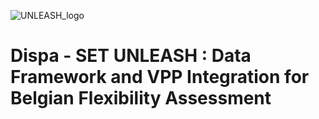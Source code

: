 ![UNLEASH_logo](https://github.com/user-attachments/assets/7e6106c2-eeef-4ce7-a9ff-707f6499c704)
# Dispa - SET UNLEASH : Data Framework and VPP Integration for Belgian Flexibility Assessment
